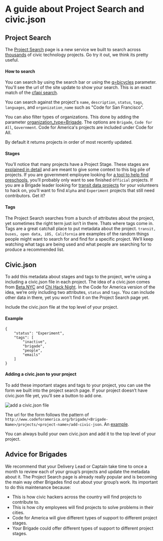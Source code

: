 # A guide about Project Search and civic.json


## Project Search
The [Project Search](http://www.codeforamerica.org/brigade/projects) page is a new service we built to search across [thousands](http://www.codeforamerica.org/brigade/numbers/) of civic technology projects. Go try it out, we think its pretty useful.

#### How to search
You can search by using the search bar or using the [q=bicycles](http://www.codeforamerica.org/brigade/projects?q=bicycles) parameter. You'll see the url of the site update to show your search. This is an exact match of the [cfapi search](http://www.codeforamerica.org/api/projects?q=bicycles).

You can search against the project's `name`, `description`, `status`, `tags`, `languages`, and `organization_name` such as "Code for San Francisco".

You can also filter types of organizations. This done by adding the parameter [organization_type=Brigade](http://www.codeforamerica.org/brigade/projects?organization_type=Brigade). The options are `Brigade`, `Code for All`, `Government`. Code for America's projects are included under Code for All.

By default it returns projects in order of most recently updated.

#### Stages
You’ll notice that many projects have a Project Stage. These stages are [explained in detail](http://www.codeforamerica.org/brigade/projects/stages) and are meant to give some context to this big pile of projects. If you are government employee looking for [a tool to help find preschools](http://www.codeforamerica.org/brigade/projects?q=official,%20preschool), you’ll probably only want to see finished `Official` projects. If you are a Brigade leader looking for [transit data projects](http://www.codeforamerica.org/brigade/projects?q=Experiment,%20transit%20data) for your volunteers to hack on, you’ll want to find `Alpha` and `Experiment` projects that still need contributors. Get it?

#### Tags
The Project Search searches from a bunch of attributes about the project, yet sometimes the right term just isn’t in there. Thats where tags come in. Tags are a great catchall place to put metadata about the project. `transit, buses, open data, iOS, California` are examples of the random things people might want to search for and find for a specific project. We’ll keep watching what tags are being used and what people are searching for to produce a recommended list.

## Civic.json
To add this metadata about stages and tags to the project, we’re using a including a civic.json file in each project. The idea of a civic.json comes from [Beta.NYC](https://github.com/BetaNYC/civic.json) and [Chi Hack Night](https://github.com/open-city/civic-json-worker). In the Code for America version of the idea, we’re only including two attributes, `status` and `tags`. You can include other data in there, yet you won’t find it on the Project Search page yet.

Include the civic.json file at the top level of your project.

#### Example
```
{
    "status": "Experiment", 
    "tags": [
        "inactive", 
        "brigade", 
        "people", 
        "emails"
    ]
}
```

#### Adding a civic.json to your project
To add these important stages and tags to your project, you can use the form we built into the project search page. If your project doesn’t have civic.json file yet, you’ll see a button to add one.

![add a civic.json file](http://i.imgur.com/lhQ7GIL.png)

The url for the form follows the pattern of `http://www.codeforamerica.org/brigade/<Brigade-Name>/projects/<project-name>/add-civic-json`. An [example](http://www.codeforamerica.org/brigade/Code-for-America/projects/brigade/add-civic-json).

You can always build your own civic.json and add it to the top level of your project.

## Advice for Brigades
We recommend that your Delivery Lead or Captain take time to once a month to review each of your group’s projects and update the metadata about it. The Project Search page is already really popular and is becoming the main way other Brigades find out about your group’s work. Its important to do this maintenance because:

* This is how civic hackers across the country will find projects to contribute to.
* This is how city employees will find projects to solve problems in their cities.
* Code for America will give different types of support to different project stages.
* Your Brigade could offer different types of support to different project stages.

